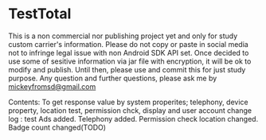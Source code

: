 # TestTotal

This is a non commercial nor publishing project yet and only for study custom carrier's information.
Please do not copy or paste in social media not to infringe legal issue with non Android SDK API set.
Once decided to use some of sesitive information via jar file with encryption, it will be ok to modify and publish.
Until then, please use and commit this for just study purpose.
Any question and further questions, please ask me by mickeyfromsd@gmail.com

Contents:
To get response value by system properites; telephony, device property, location test, permission chck, display and user account
change log : 
test Ads added. 
Telephony added. 
Permission check location changed.
Badge count changed(TODO) 
